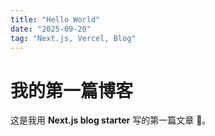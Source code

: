 ```yaml
---
title: "Hello World"
date: "2025-09-20"
tag: "Next.js, Vercel, Blog"
---
```


# 我的第一篇博客

这是我用 **Next.js blog starter** 写的第一篇文章 🚀。

